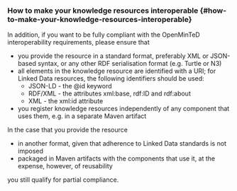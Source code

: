 ### ​How to make your knowledge resources interoperable {#how-to-make-your-knowledge-resources-interoperable}

In addition, if you want to be fully compliant with the OpenMinTeD interoperability requirements, please ensure that

*   you provide the resource in a standard format, preferably XML or JSON-based syntax, or any other RDF serialisation format (e.g. Turtle or N3)
*   all elements in the knowledge resource are identified with a URI; for Linked Data resources, the following identifiers should be used:
    *   JSON-LD - the @id keyword
    *   RDF/XML - the attributes xml:base, rdf:ID and rdf:about
    *   XML - the xml:id attribute
*   you register knowledge resources independently of any component that uses them, e.g. in a separate Maven artifact

In the case that you provide the resource

*   in another format, given that adherence to Linked Data standards is not imposed
*   packaged in Maven artifacts with the components that use it, at the expense, however, of reusability

you still qualify for partial compliance.

